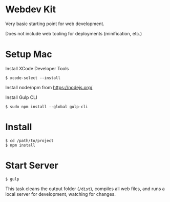 # Webdev Kit

Very basic starting point for web development.

Does not include web tooling for deployments (minification, etc.)

# Setup Mac

Install XCode Developer Tools

	$ xcode-select --install

Install node/npm from https://nodejs.org/

Install Gulp CLI

	$ sudo npm install --global gulp-cli

# Install

    $ cd /path/to/project
    $ npm install

# Start Server

	$ gulp

This task cleans the output folder (`/dist`), compiles all web files, and runs a local server for development, watching for changes.